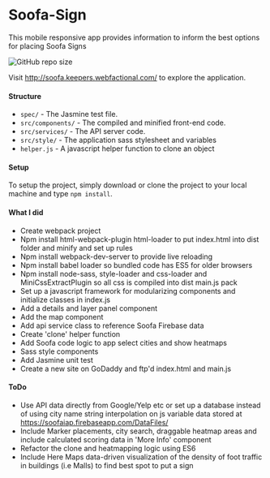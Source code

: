 # Soofa-Sign

This mobile responsive app provides information to inform the best options for placing Soofa Signs

![GitHub repo size](https://img.shields.io/github/repo-size/jacques717/soofa-sign)

Visit http://soofa.keepers.webfactional.com/ to explore the application.

#### Structure

- `spec/` - The Jasmine test file.
- `src/components/` - The compiled and minified front-end code.
- `src/services/` - The API server code.
- `src/style/` - The application sass stylesheet and variables
- `helper.js` - A javascript helper function to clone an object

#### Setup

To setup the project, simply download or clone the project to your local machine and type `npm install`.

#### What I did

- Create webpack project
- Npm install html-webpack-plugin html-loader to put index.html into dist folder and minify and set up rules
- Npm install webpack-dev-server to provide live reloading
- Npm install babel loader so bundled code has ES5 for older browsers
- Npm install node-sass, style-loader and css-loader and MiniCssExtractPlugin so all css is compiled into dist main.js pack
- Set up a javascript framework for modularizing components and initialize classes in index.js
- Add a details and layer panel component
- Add the map component
- Add api service class to reference Soofa Firebase data
- Create 'clone' helper function
- Add Soofa code logic to app select cities and show heatmaps
- Sass style components
- Add Jasmine unit test
- Create a new site on GoDaddy and ftp'd index.html and main.js

#### ToDo

- Use API data directly from Google/Yelp etc or set up a database instead of using city name string interpolation on js variable data stored at https://soofaiap.firebaseapp.com/DataFiles/
- Include Marker placements, city search, draggable heatmap areas and include calculated scoring data in 'More Info' component
- Refactor the clone and heatmapping logic using ES6
- Include Here Maps data-driven visualization of the density of foot traffic in buildings (i.e Malls) to find best spot to put a sign
